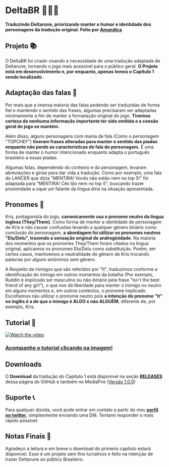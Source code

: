 # DeltaBR 💙💚💛
**Traduzindo Deltarune, priorizando manter o humor e identidade dos personagens da tradução original. Feito por [Amandica](https://x.com/amandicalove)**
## Projeto 📚
O DeltaBR foi criado visando a necessidade de uma tradução adaptada de Deltarune, tornando o jogo mais acessível para o público geral. **O Projeto está em desenvolvimento e, por enquanto, apenas temos o Capítulo 1 sendo localizado.**
## Adaptação das falas 💬
Por mais que a imensa maioria das falas podendo ser traduzidas de forma fiel e mantendo o sentido das frases, algumas precisaram ser adaptadas minimamente a fim de manter a formatação original do jogo. **Tivemos certeza de nenhuma informação importante ter sido omitida e a coesão geral do jogo se mantém.**

Além disso, alguns personagens com mania de fala (Como o personagem "TOPCHEF") **tiveram frases alteradas para manter o sentido das piadas enquanto não perde as características de fala do personagem.** É uma forma de manter o humor intencionado enquanto adapta o português brasileiro a essas piadas.

Algumas falas, dependendo do contexto e do personagem, levaram abreviações e gírias para dar vida a tradução. Como por exemplo, uma fala do LANCER que dizia "MENTIRA! Vocês não estão nem no top 5!" foi adaptada para "MENTIRA! Cês tão nem no top 5", buscando trazer proximidade a oque um falante da língua diria na situação apresentada.
## Pronomes 👑
Kris, protagonista do jogo, **canonicamente usa o pronome neutro da língua inglesa (They/Them)**. Como forma de manter a identidade de personagem de Kris e não causar confusões levando a qualquer gênero binário como conclusão do personagem, **a abordagem foi utilizar os pronomes neutros "Elu/Delu", trazendo a sensação original de androginidade**. Na maioria dos momentos que os pronomes They/Them foram citados na língua original, aplicamos os pronomes Elu/Delu como substituição. Porém, em certos casos, mantivemos a neutralidade do gênero de Kris trocando palavras por alguns sinônimos sem gênero.

A Respeito de inimigos que são referidos por "It", traduzimos conforme a identificação do inimigo em outros momentos da batalha (Por exemplo, Ruddin é implicado ser masculino ou não-binário pela frase "Isn't the best friend of any girl"), o que nos dá liberdade para manter o inimigo no neutro em alguns momentos e, em outros contextos, o pronome implicado. Escolhemos não utilizar o pronome neutro pois **a intenção do pronome "It" no inglês é a de que o inimigo é ALGO e não ALGUÉM**, diferente de, por exemplo, Kris.
## Tutorial 📝
[![Watch the video](https://img.youtube.com/vi/DHh0R8YyI7k/maxresdefault.jpg)](https://youtu.be/DHh0R8YyI7k)

### [Acompanhe o tutorial clicando na imagem!](https://youtu.be/DHh0R8YyI7k)
## Downloads
O **Download** da tradução do Capítulo 1 está disponível na seção **[RELEASES](https://github.com/AmandicaLove/DeltaBR/releases)** dessa página do GitHub e também no MediaFire ([Versão 1.0.0](https://www.mediafire.com/file/xbf53t2i3zmjk10/DELTABR.Capitulo.1.zip/file))
## Suporte 📞
Para qualquer dúvida, você pode entrar em contato a partir do meu **[perfil no twitter](https://x.com/amandicalove)**, simplesmente enviando uma DM. Tentarei responder o mais rápido póssivel.
## Notas Finais 📎
Agradeço a leitura e em breve o download do primeiro capítulo estará disponível. Esse é um projeto sem fins lucrativos e feito na intenção de trazer Deltarune ao público Brasileiro.
